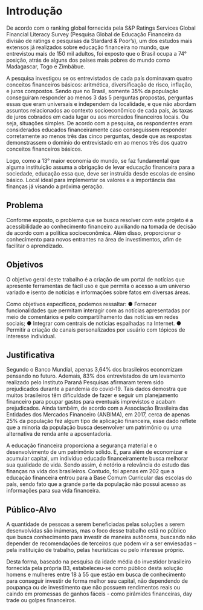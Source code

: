 # Introdução

De acordo com o ranking global fornecida pela S&P Ratings Services Global Financial Literacy Survey (Pesquisa Global de Educação Financeira da divisão de ratings e pesquisas da Stardard & Poor’s), um dos estudos mais extensos já realizados sobre educação financeira no mundo, que entrevistou mais de 150 mil adultos, foi exposto que o Brasil ocupa a 74° posição, atrás de alguns dos países mais pobres do mundo como Madagascar, Togo e Zimbábue.

A pesquisa investigou se os entrevistados de cada país dominavam quatro conceitos financeiros básicos: aritmética, diversificação de risco, inflação, e juros compostos. Sendo que no Brasil, somente 35% da população conseguiram responder ao menos 3 das 5 perguntas propostas, perguntas essas que eram universais e independem da localidade, e que não abordam assuntos relacionados ao contexto socioeconômico de cada país, às taxas de juros cobrados em cada lugar ou aos mercados financeiros locais. Ou seja, situações simples. De acordo com a pesquisa, os respondentes eram considerados educados financeiramente caso conseguissem responder corretamente ao menos três das cinco perguntas, desde que as respostas demonstrassem o domínio do entrevistado em ao menos três dos quatro conceitos financeiros básicos.

Logo, como a 13° maior economia do mundo, se faz fundamental que alguma instituição assuma a obrigação de levar educação financeira para a sociedade, educação essa que, deve ser instruída desde escolas de ensino básico. Local ideal para implementar os valores e a importância das finanças já visando a próxima geração.


## Problema

Conforme exposto, o problema que se busca resolver com este projeto é a acessibilidade ao conhecimento financeiro auxiliando na tomada de decisão de acordo com a política socioeconômica. Além disso, proporcionar o conhecimento para novos entrantes na área de investimentos, afim de facilitar o aprendizado.

## Objetivos

O objetivo geral deste trabalho é a criação de um portal de notícias que apresente ferramentas de fácil uso e que permita o acesso a um universo variado e isento de notícias e informações sobre fatos em diversas áreas.

Como objetivos específicos, podemos ressaltar:
●	Fornecer funcionalidades que permitam interagir com as notícias apresentadas por meio de comentários e pelo compartilhamento das notícias em redes sociais;
●	Integrar com centrais de notícias espalhadas na Internet.
●	Permitir a criação de canais personalizados por usuário com tópicos de interesse individual.

## Justificativa

Segundo o Banco Mundial, apenas 3,64% dos brasileiros economizam pensando no futuro. Ademais, 83% dos entrevistados de um levamento realizado pelo Instituto Paraná Pesquisas afirmaram terem sido prejudicados durante a pandemia do covid-19. Tais dados demostra que muitos brasileiros têm dificuldade de fazer e seguir um planejamento financeiro para poupar gastos para eventuais imprevistos e acabam prejudicados. Ainda também, de acordo com a Associação Brasileira das Entidades dos Mercados Financeiro (ANBIMA), em 2017, cerca de apenas 25% da população fez algum tipo de aplicação financeira, esse dado reflete que a minoria da população busca desenvolver um patrimônio ou uma alternativa de renda ante a aposentadoria. 

A educação financeira proporciona a segurança material e o desenvolvimento de um patrimônio sólido. E, para além de economizar e acumular capital, um indivíduo educado financeiramente busca melhorar sua qualidade de vida. Sendo assim, é notório a relevância do estudo das finanças na vida dos brasileiros. Contudo, foi apenas em 202 que a educação financeira entrou para a Base Comum Curricular das escolas do país, sendo fato que a grande parte da população não possui acesso as informações para sua vida financeira. 

## Público-Alvo

A quantidade de pessoas a serem beneficiadas pelas soluções a serem desenvolvidas são inúmeras, mas o foco desse trabalho está no público que busca conhecimento para investir de maneira autônoma, buscando não depender de recomendações de terceiros que podem vir a ser enviesadas – pela instituição de trabalho, pelas heurísticas ou pelo interesse próprio. 

Desta forma, baseado na pesquisa da idade média do investidor brasileiro fornecida pela própria B3, estabeleceu-se como público desta solução homens e mulheres entre 18 à 55 que estão em busca de conhecimento para conseguir investir de forma melhor seu capital, não dependendo de poupança ou de investimento que não possuem rendimentos reais ou caindo em promessas de ganhos fáceis - como pirâmides financeiras, day trade ou golpes financeiros.

